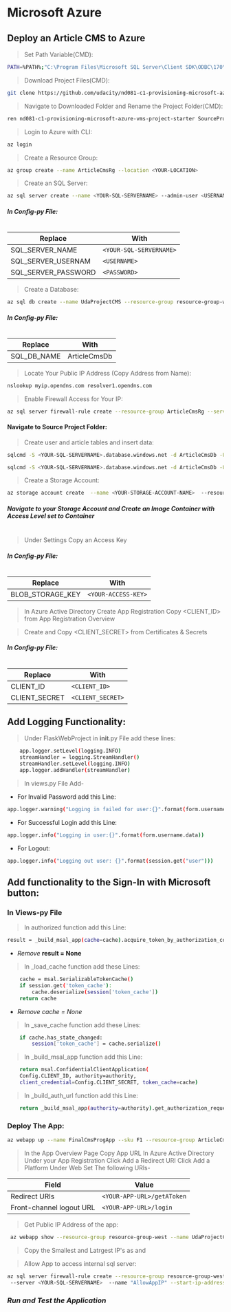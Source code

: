 # Microsoft Azure
## Deploy an Article CMS to Azure

>Set Path Variable(CMD):

```sh
PATH=%PATH%;"C:\Program Files\Microsoft SQL Server\Client SDK\ODBC\170\Tools\Binn"
```

>Download Project Files(CMD): 

```sh
git clone https://github.com/udacity/nd081-c1-provisioning-microsoft-azure-vms-project-starter
```
>Navigate to Downloaded Folder and Rename the Project Folder(CMD):

```sh
ren nd081-c1-provisioning-microsoft-azure-vms-project-starter SourceProject
```


>Login to Azure with CLI:

```sh
az login
```

>Create a Resource Group:
```sh
az group create --name ArticleCmsRg --location <YOUR-LOCATION>
```


>Create an SQL Server:

```sh
az sql server create --name <YOUR-SQL-SERVERNAME> --admin-user <USERNAME> --admin-password <PASSWORD> --resource-group ArticleCmsRg
```

##### In Config-py File:
 #
| Replace | With |
| ------ | ------ |
|SQL_SERVER_NAME | ``<YOUR-SQL-SERVERNAME>``|
|SQL_SERVER_USERNAM | ``<USERNAME>``|
|SQL_SERVER_PASSWORD | ``<PASSWORD>``|

>Create a Database:

```sh
az sql db create --name UdaProjectCMS --resource-group resource-group-west --server <YOUR-SQL-SERVERNAME> 
```


##### In Config-py File:
 #
| Replace | With |
| ------ | ------ |
|SQL_DB_NAME | ArticleCmsDb|


>Locate Your Public IP Address (Copy Address from Name): 

  ```sh
  nslookup myip.opendns.com resolver1.opendns.com
  ```

>Enable Firewall Access for Your IP:

```sh
az sql server firewall-rule create --resource-group ArticleCmsRg --server <YOUR-SQL-SERVERNAME> --name "AllowMyIP" --start-ip-address <IP-FROM-PREVIOUS-STEP>  --end-ip-address  <IP-FROM-PREVIOUS-STEP>
```

#### Navigate to Source Project Folder:

> Create user and article tables and insert data:

```sh
sqlcmd -S <YOUR-SQL-SERVERNAME>.database.windows.net -d ArticleCmsDb -U sqladmin -i .\sql_scripts\users-table-init.sql
```

```sh
sqlcmd -S <YOUR-SQL-SERVERNAME>.database.windows.net -d ArticleCmsDb -U sqladmin -i .\sql_scripts\posts-table-init.sql
```

>Create a Storage Account:

```sh
az storage account create  --name <YOUR-STORAGE-ACCOUNT-NAME>  --resource-group ArticleCmsRg  --sku Standard_ZRS  
```

##### Navigate to your Storage Account and Create an Image Container with Access Level set to Container
#
>Under Settings Copy an Access Key

##### In Config-py File:
#
 
| Replace | With |
| ------ | ------ |
|BLOB_STORAGE_KEY | ``<YOUR-ACCESS-KEY>``|


>In Azure Active Directory Create App Registration Copy <CLIENT_ID> from App Registration Overview

>Create and Copy <CLIENT_SECRET> from Certificates & Secrets 

##### In Config-py File:
#
 
| Replace | With |
| ------ | ------ |
|CLIENT_ID| ``<CLIENT_ID>``|
|CLIENT_SECRET |``<CLIENT_SECRET>``|

## Add Logging Functionality:

>Under FlaskWebProject in __init__.py File add these lines:

```sh
	app.logger.setLevel(logging.INFO)
	streamHandler = logging.StreamHandler()
	streamHandler.setLevel(logging.INFO)
	app.logger.addHandler(streamHandler)
```
	
>In views.py File Add-

- For Invalid Password add this Line:

```sh
app.logger.warning("Logging in failed for user:{}".format(form.username.data))
```

- For Successful Login add this Line:

```sh
app.logger.info("Logging in user:{}".format(form.username.data))
```

- For Logout:

```sh
app.logger.info("Logging out user: {}".format(session.get("user")))
```

## Add functionality to the Sign-In with Microsoft button:

### In Views-py File
> In authorized function add this Line:

```sh
result = _build_msal_app(cache=cache).acquire_token_by_authorization_code(request.args['code'],scopes=Config.SCOPE,redirect_uri=url_for('authorized', _external=True, _scheme='https'))
```
- *Remove* **result = None**



> In _load_cache function add these Lines:

```sh
    cache = msal.SerializableTokenCache()
    if session.get('token_cache'):
        cache.deserialize(session['token_cache'])
    return cache
```
- _Remove_ *cache = None*

>In  _save_cache function add these Lines:

```sh
    if cache.has_state_changed:
        session['token_cache'] = cache.serialize()
```

>In _build_msal_app function add this Line:

```sh
    return msal.ConfidentialClientApplication(
    Config.CLIENT_ID, authority=authority,
    client_credential=Config.CLIENT_SECRET, token_cache=cache)
```

>In _build_auth_url function add this Line:

```sh
    return _build_msal_app(authority=authority).get_authorization_request_url(scopes,state=state,redirect_uri=url_for('authorized', _external=True, _scheme='https'))
```

### Deploy The App:

```sh
az webapp up --name FinalCmsProgApp --sku F1 --resource-group ArticleCmsRg
```

>In the App Overview Page Copy App URL <YOUR-APP-URL> 
>In Azure Active Directory Under your App Registration
>Click Add a Redirect URI
>Click Add a Platform
> Under Web 
Set The following URls-

| Field | Value |
| ------ | ------ |
|Redirect URIs|``<YOUR-APP-URL>/getAToken``|
|Front-channel logout URL|``<YOUR-APP-URL>/login``|


>Get Public IP Address of the app:

```sh
 az webapp show --resource-group resource-group-west --name UdaProjectCMS  --query outboundIpAddresses --output tsv
```

>Copy the Smallest and Latrgest IP's as <SMALLEST-IP> and <Largest-IP>

>Allow App to access internal sql server:

```sh
az sql server firewall-rule create --resource-group resource-group-west
 --server <YOUR-SQL-SERVERNAME>  --name "AllowAppIP" --start-ip-address  <SMALLEST-IP-FROM-PREVIOUS-STEP>  --end-ip-address  <LARGEST-IP-FROM-PREVIOUS-STEP>
```



### _Run and Test the Application_


